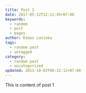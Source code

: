 ```yaml
---
title: Post 1
date: 2017-05-12T12:11:45+07:00
keywords:
  - random
  - post
  - pages
author: Dimas Lanjaka
tags:
  - random post
  - untagged
category:
  - random post
  - uncategorized
updated: 2013-10-03T00:22:12+07:00
---
```

This is content of post 1
